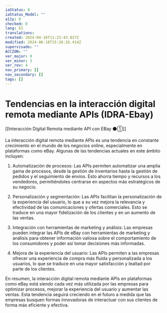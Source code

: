 ```yaml
---
iaStatus: 0
iaStatus_Model: ""
a11y: 0
checked: 0
lang: ES
translations: 
created: 2024-04-16T11:23:43.827Z
modified: 2024-06-10T15:26:26.414Z
supervisado: ""
ACCION: ""
ver_major: 0
ver_minor: 3
ver_rev: 4
nav_primary: []
nav_secondary: []
tags: []
---
```

# Tendencias en la interacción digital remota mediante APIs (IDRA-Ebay)

[[Interacción Digital Remota mediante API con EBay ⚫①]]

La interacción digital remota mediante APIs es una tendencia en constante crecimiento en el mundo de los negocios online, especialmente en plataformas como eBay. Algunas de las tendencias actuales en este ámbito incluyen:

1. Automatización de procesos: Las APIs permiten automatizar una amplia gama de procesos, desde la gestión de inventarios hasta la gestión de pedidos y el seguimiento de envíos. Esto ahorra tiempo y recursos a los vendedores, permitiéndoles centrarse en aspectos más estratégicos de su negocio.

2. Personalización y segmentación: Las APIs facilitan la personalización de la experiencia del usuario, lo que a su vez mejora la relevancia y efectividad de las comunicaciones y ofertas comerciales. Esto se traduce en una mayor fidelización de los clientes y en un aumento de las ventas.

3. Integración con herramientas de marketing y análisis: Las empresas pueden integrar las APIs de eBay con herramientas de marketing y análisis para obtener información valiosa sobre el comportamiento de los consumidores y poder así tomar decisiones más informadas.

4. Mejora de la experiencia del usuario: Las APIs permiten a las empresas ofrecer una experiencia de compra más fluida y personalizada a los usuarios, lo que se traduce en una mayor satisfacción y lealtad por parte de los clientes.

En resumen, la interacción digital remota mediante APIs en plataformas como eBay está siendo cada vez más utilizada por las empresas para optimizar procesos, mejorar la experiencia del usuario y aumentar las ventas. Esta tendencia seguirá creciendo en el futuro a medida que las empresas busquen formas innovadoras de interactuar con sus clientes de forma más eficiente y efectiva.
